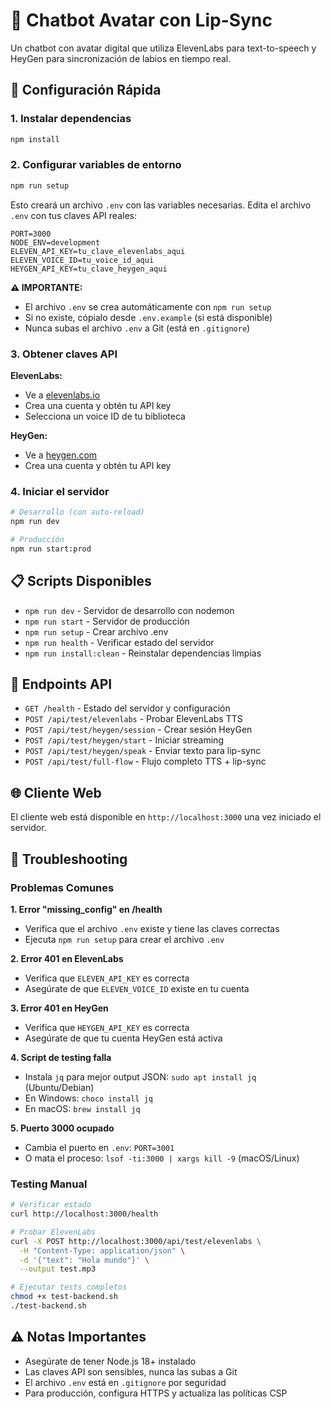 # 🤖 Chatbot Avatar con Lip-Sync

Un chatbot con avatar digital que utiliza ElevenLabs para text-to-speech y HeyGen para sincronización de labios en tiempo real.

## 🚀 Configuración Rápida

### 1. Instalar dependencias
```bash
npm install
```

### 2. Configurar variables de entorno
```bash
npm run setup
```
Esto creará un archivo `.env` con las variables necesarias. Edita el archivo `.env` con tus claves API reales:

```env
PORT=3000
NODE_ENV=development
ELEVEN_API_KEY=tu_clave_elevenlabs_aqui
ELEVEN_VOICE_ID=tu_voice_id_aqui
HEYGEN_API_KEY=tu_clave_heygen_aqui
```

**⚠️ IMPORTANTE:** 
- El archivo `.env` se crea automáticamente con `npm run setup`
- Si no existe, cópialo desde `.env.example` (si está disponible)
- Nunca subas el archivo `.env` a Git (está en `.gitignore`)

### 3. Obtener claves API

**ElevenLabs:**
- Ve a [elevenlabs.io](https://elevenlabs.io/)
- Crea una cuenta y obtén tu API key
- Selecciona un voice ID de tu biblioteca

**HeyGen:**
- Ve a [heygen.com](https://heygen.com/)
- Crea una cuenta y obtén tu API key

### 4. Iniciar el servidor
```bash
# Desarrollo (con auto-reload)
npm run dev

# Producción
npm run start:prod
```

## 📋 Scripts Disponibles

- `npm run dev` - Servidor de desarrollo con nodemon
- `npm run start` - Servidor de producción
- `npm run setup` - Crear archivo .env
- `npm run health` - Verificar estado del servidor
- `npm run install:clean` - Reinstalar dependencias limpias

## 🔧 Endpoints API

- `GET /health` - Estado del servidor y configuración
- `POST /api/test/elevenlabs` - Probar ElevenLabs TTS
- `POST /api/test/heygen/session` - Crear sesión HeyGen
- `POST /api/test/heygen/start` - Iniciar streaming
- `POST /api/test/heygen/speak` - Enviar texto para lip-sync
- `POST /api/test/full-flow` - Flujo completo TTS + lip-sync

## 🌐 Cliente Web

El cliente web está disponible en `http://localhost:3000` una vez iniciado el servidor.

## 🔧 Troubleshooting

### Problemas Comunes

**1. Error "missing_config" en /health**
- Verifica que el archivo `.env` existe y tiene las claves correctas
- Ejecuta `npm run setup` para crear el archivo `.env`

**2. Error 401 en ElevenLabs**
- Verifica que `ELEVEN_API_KEY` es correcta
- Asegúrate de que `ELEVEN_VOICE_ID` existe en tu cuenta

**3. Error 401 en HeyGen**
- Verifica que `HEYGEN_API_KEY` es correcta
- Asegúrate de que tu cuenta HeyGen está activa

**4. Script de testing falla**
- Instala `jq` para mejor output JSON: `sudo apt install jq` (Ubuntu/Debian)
- En Windows: `choco install jq`
- En macOS: `brew install jq`

**5. Puerto 3000 ocupado**
- Cambia el puerto en `.env`: `PORT=3001`
- O mata el proceso: `lsof -ti:3000 | xargs kill -9` (macOS/Linux)

### Testing Manual

```bash
# Verificar estado
curl http://localhost:3000/health

# Probar ElevenLabs
curl -X POST http://localhost:3000/api/test/elevenlabs \
  -H "Content-Type: application/json" \
  -d '{"text": "Hola mundo"}' \
  --output test.mp3

# Ejecutar tests completos
chmod +x test-backend.sh
./test-backend.sh
```

## ⚠️ Notas Importantes

- Asegúrate de tener Node.js 18+ instalado
- Las claves API son sensibles, nunca las subas a Git
- El archivo `.env` está en `.gitignore` por seguridad
- Para producción, configura HTTPS y actualiza las políticas CSP